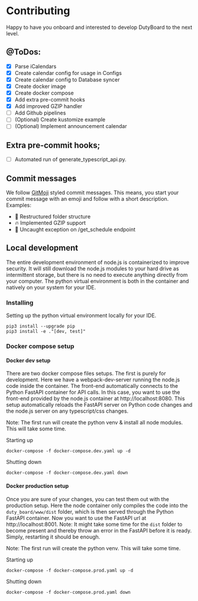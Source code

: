 # Contributing
Happy to have you onboard and interested to develop DutyBoard to the next level.


## @ToDos:
- [x] Parse iCalendars
- [x] Create calendar config for usage in Configs
- [x] Create calendar config to Database syncer
- [x] Create docker image
- [x] Create docker compose
- [x] Add extra pre-commit hooks
- [x] Add improved GZIP handler
- [ ] Add Github pipelines
- [ ] (Optional) Create kustomize example
- [ ] (Optional) Implement announcement calendar

## Extra pre-commit hooks;
- [ ] Automated run of generate_typescript_api.py.


## Commit messages
We follow [GitMoji](https://gitmoji.dev/) styled commit messages. This means, you start your commit message with an emoji and follow with a short description. Examples:
- 🎨 Restructured folder structure
- 🔥 Implemented GZIP support
- 🐛 Uncaught exception on /get_schedule endpoint 

## Local development
The entire development environment of node.js is containerized to improve security. It will still download the node.js modules to your hard drive as intermittent storage, but there is no need to execute anything directly from your computer.
The python virtual environment is both in the container and natively on your system for your IDE.

### Installing
Setting up the python virtual environment locally for your IDE.
```shell
pip3 install --upgrade pip
pip3 install -e ."[dev, test]"
```

### Docker compose setup
#### Docker dev setup
There are two docker compose files setups. The first is purely for development. Here we have a webpack-dev-server running the node.js code inside the container. The front-end automatically connects to the Python FastAPI container for API calls. In this case, you want to use the front-end provided by the node.js container at http://localhost:8080. This setup automatically reloads the FastAPI server on Python code changes and the node.js server on any typescript/css changes.

Note: The first run will create the python venv & install all node modules. This will take some time.

Starting up
```shell
docker-compose -f docker-compose.dev.yaml up -d
```
Shutting down
```shell
docker-compose -f docker-compose.dev.yaml down
```

#### Docker production setup
Once you are sure of your changes, you can test them out with the production setup. Here the node container only compiles the code into the `duty_board/www/dist` folder, which is then served through the Python FastAPI container.
Now you want to use the FastAPI url at http://localhost:8001.
Note: It might take some time for the `dist` folder to become present and thereby throw an error in the FastAPI before it is ready. Simply, restarting it should be enough.

Note: The first run will create the python venv. This will take some time.

Starting up
```shell
docker-compose -f docker-compose.prod.yaml up -d
```
Shutting down
```shell
docker-compose -f docker-compose.prod.yaml down
```
